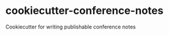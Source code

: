 cookiecutter-conference-notes
=============================

Cookiecutter for writing publishable conference notes
